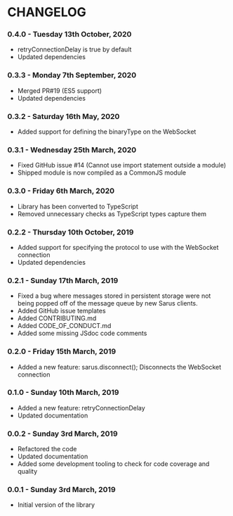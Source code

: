 # CHANGELOG

### 0.4.0 - Tuesday 13th October, 2020

- retryConnectionDelay is true by default
- Updated dependencies

### 0.3.3 - Monday 7th September, 2020

- Merged PR#19 (ES5 support)
- Updated dependencies

### 0.3.2 - Saturday 16th May, 2020

- Added support for defining the binaryType on the WebSocket

### 0.3.1 - Wednesday 25th March, 2020

- Fixed GitHub issue #14 (Cannot use import statement outside a module)
- Shipped module is now compiled as a CommonJS module

### 0.3.0 - Friday 6th March, 2020

- Library has been converted to TypeScript
- Removed unnecessary checks as TypeScript types capture them

### 0.2.2 - Thursday 10th October, 2019

- Added support for specifying the protocol to use with the WebSocket connection
- Updated dependencies

### 0.2.1 - Sunday 17th March, 2019

- Fixed a bug where messages stored in persistent storage were not being popped
  off of the message queue by new Sarus clients.
- Added GitHub issue templates
- Added CONTRIBUTING.md
- Added CODE_OF_CONDUCT.md
- Added some missing JSdoc code comments

### 0.2.0 - Friday 15th March, 2019

- Added a new feature: sarus.disconnect(); Disconnects the WebSocket connection

### 0.1.0 - Sunday 10th March, 2019

- Added a new feature: retryConnectionDelay
- Updated documentation

### 0.0.2 - Sunday 3rd March, 2019

- Refactored the code
- Updated documentation
- Added some development tooling to check for code coverage and quality

### 0.0.1 - Sunday 3rd March, 2019

- Initial version of the library

